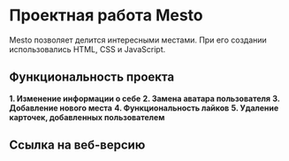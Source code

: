 # Проектная работа Mesto

Mesto позволяет делится интересными местами. При его создании использовались HTML, CSS и JavaScript.

## Функциональность проекта

**1. Изменение информации о себе**
**2. Замена аватара пользователя**
**3. Добавление нового места**
**4. Функциональность лайков**
**5. Удаление карточек, добавленных пользователем**

## Ссылка на веб-версию
